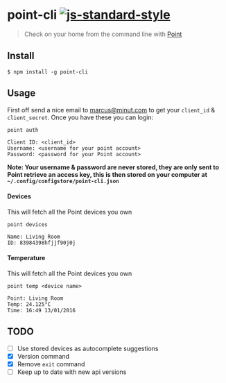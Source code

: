 # point-cli [![js-standard-style](https://img.shields.io/badge/code%20style-standard-brightgreen.svg)](http://standardjs.com/)
> Check on your home from the command line with [Point](https://minut.com/)

## Install

```
$ npm install -g point-cli
```

## Usage

First off send a nice email to marcus@minut.com to get your `client_id` & `client_secret`. Once you have these you can login:

```
point auth

Client ID: <client_id>
Username: <username for your point account>
Password: <password for your Point account>
```

**Note: Your username & password are never stored, they are only sent to Point retrieve an access key, this is then stored on your computer at `~/.config/configstore/point-cli.json`**

#### Devices
This will fetch all the Point devices you own

```
point devices

Name: Living Room
ID: 83984398hfjjf90j0j
```

#### Temperature
This will fetch all the Point devices you own

```
point temp <device name>

Point: Living Room
Temp: 24.125°C
Time: 16:49 13/01/2016
```

## TODO
- [ ] Use stored devices as autocomplete suggestions
- [x] Version command
- [x] Remove `exit` command
- [ ] Keep up to date with new api versions
